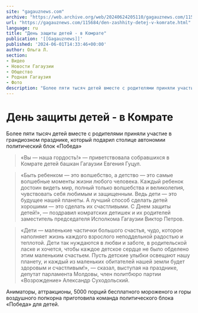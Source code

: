 ```yaml
---
site: "gagauznews.com"
archive: "https://web.archive.org/web/20240624205110/gagauznews.com/115684/den-zashhity-detej-v-komrate.html"
url: "https://gagauznews.com/115684/den-zashhity-detej-v-komrate.html"
language: ru
title: "День защиты детей - в Комрате"
publication: '[[Gagauznews]]'
published: '2024-06-01T14:33:46+00:00'
author: Ольга Л.
section:
- Видео
- Новости Гагаузии
- Общество
- Родная Гагаузия
- Фото
description: "Более пяти тысяч детей вместе с родителями приняли участие в грандиозном празднике, который подарил столице автономии политический блок «Победа» «Вы — наша гордость!» — приветствовала собравшихся в Комрате детей башкан Гагаузии Евгения Гуцул. «Быть ребенком — это волшебство, а детство — это самые волшебные моменты жизни любого человека. Каждый ребенок достоин видеть мир, полный только волшебства и великолепия, чувствовать себя любимым и защищенным. Ведь дети ― это будущее нашей планеты. А лучший способ сделать детей хорошими — это сделать их счастливыми. С Днем защиты детей!», — поздравил комратских детишек и их родителей заместитель председателя Исполкома Гагаузии Виктор Петров. «Дети — […]"
---
```


# День защиты детей - в Комрате

Более пяти тысяч детей вместе с родителями приняли участие в грандиозном празднике, который подарил столице автономии политический блок «Победа»

> «Вы — наша гордость!» — приветствовала собравшихся в Комрате детей башкан Гагаузии Евгения Гуцул.

> «Быть ребенком — это волшебство, а детство — это самые волшебные моменты жизни любого человека. Каждый ребенок достоин видеть мир, полный только волшебства и великолепия, чувствовать себя любимым и защищенным. Ведь дети ― это будущее нашей планеты. А лучший способ сделать детей хорошими — это сделать их счастливыми. С Днем защиты детей!», — поздравил комратских детишек и их родителей заместитель председателя Исполкома Гагаузии Виктор Петров.

> «Дети — маленькие частички большого счастья, чудо, которое наполняет жизнь каждого взрослого неподдельной радостью и теплотой. Дети так нуждаются в любви и заботе, в родительской ласке и хочется, чтобы каждое детское сердце не было обделено этим маленьким счастьем. Пусть детские улыбки освещают нашу планету, и каждый из маленьких обитателей нашей земли будет здоровым и счастливым!», — сказал, выступая на празднике, депутат парламента Молдовы, член политбюро партии «Возрождение» Александр Суходольский.

Аниматоры, аттракционы, 5000 порций бесплатного мороженого и горы воздушного попкорна приготовила команда политического блока «Победа» для детей.